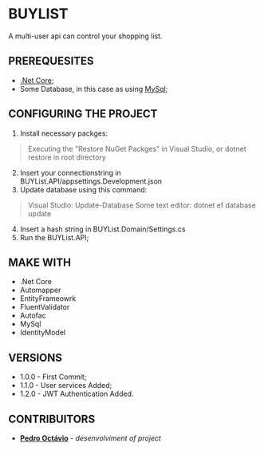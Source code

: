 # BUYLIST
A multi-user api can control your shopping list.
## PREREQUESITES
* [.Net Core](https://dotnet.microsoft.com/download);
* Some Database, in this case as using [MySql](https://www.mysql.com);
## CONFIGURING THE PROJECT
1) Install necessary packges:
> Executing the "Restore NuGet Packges" in Visual Studio, or dotnet restore in root directory
2) Insert your connectionstring in BUYList.API/appsettings.Development.json
3) Update database using this command:
> Visual Studio: Update-Database
> Some text editor: dotnet  ef database update
4) Insert a hash string in BUYList.Domain/Settings.cs
5) Run the BUYList.API;
## MAKE WITH
* .Net Core
* Automapper
* EntityFrameowrk
* FluentValidator
* Autofac
* MySql
* IdentityModel
## VERSIONS
* 1.0.0 - First Commit;
* 1.1.0 - User services Added;
* 1.2.0 - JWT Authentication Added.
## CONTRIBUITORS
* [**Pedro Octávio**](https://github.com/pedro-octavio) - *desenvolviment of project*